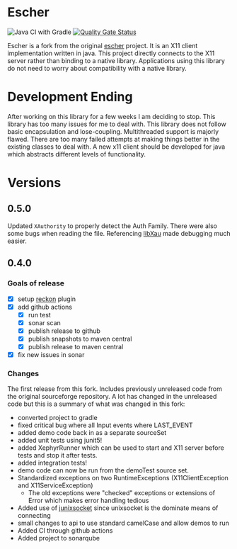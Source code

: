 # Escher

![Java CI with Gradle](https://github.com/moaxcp/escher/workflows/Java%20CI%20with%20Gradle/badge.svg?branch=master)
[![Quality Gate Status](https://sonarcloud.io/api/project_badges/measure?project=com.github.moaxcp%3Aescher&metric=alert_status)](https://sonarcloud.io/dashboard?id=com.github.moaxcp%3Aescher)

Escher is a fork from the original [escher](https://sourceforge.net/projects/escher/) project. It is an
X11 client implementation written in java. This project directly connects to the X11 server rather than binding to a 
native library. Applications using this library do not need to worry about compatibility with a native library.

# Development Ending

After working on this library for a few weeks I am deciding to stop. This library has too many issues for me to deal 
with. This library does not follow basic encapsulation and lose-coupling. Multithreaded support is majorly flawed. 
There are too many failed attempts at making things better in the existing classes to deal with. A new x11 client 
should be developed for java which abstracts different levels of functionality.

# Versions

## 0.5.0

Updated `XAuthority` to properly detect the Auth Family. There were also some bugs when reading the file. Referencing 
[libXau](https://gitlab.freedesktop.org/xorg/lib/libxau/-/tree/master) made debugging much easier. 

## 0.4.0

### Goals of release

- [x] setup [reckon](https://github.com/ajoberstar/reckon) plugin
- [x] add github actions
  - [x] run test
  - [x] sonar scan
  - [x] publish release to github
  - [x] publish snapshots to maven central
  - [x] publish release to maven central
- [x] fix new issues in sonar

### Changes

The first release from this fork. Includes previously unreleased code from the original sourceforge repository. A lot
has changed in the unreleased code but this is a summary of what was changed in this fork:

* converted project to gradle
* fixed critical bug where all Input events where LAST_EVENT
* added demo code back in as a separate sourceSet
* added unit tests using junit5!
* added XephyrRunner which can be used to start and X11 server before tests and stop it after tests.
* added integration tests!
* demo code can now be run from the demoTest source set.
* Standardized exceptions on two RuntimeExceptions (X11ClientException and X11ServiceException)
  * The old exceptions were "checked" exceptions or extensions of Error which makes error handling tedious
* Added use of [junixsocket](https://github.com/kohlschutter/junixsocket) since unixsocket is the dominate means of 
connecting
* small changes to api to use standard camelCase and allow demos to run
* Added CI through github actions
* Added project to sonarqube